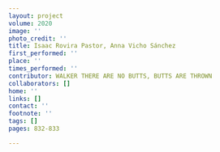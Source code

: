 ```yaml
---
layout: project
volume: 2020
image: ''
photo_credit: ''
title: Isaac Rovira Pastor, Anna Vicho Sánchez
first_performed: ''
place: ''
times_performed: ''
contributor: WALKER THERE ARE NO BUTTS, BUTTS ARE THROWN
collaborators: []
home: ''
links: []
contact: ''
footnote: ''
tags: []
pages: 832-833

---
```




